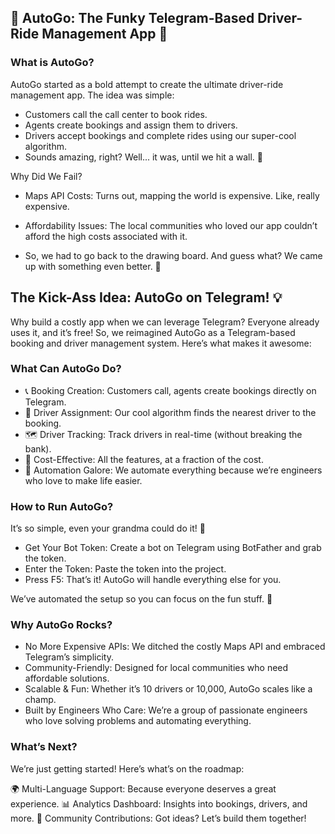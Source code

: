 ﻿## 🚗 AutoGo: The Funky Telegram-Based Driver-Ride Management App 🚀

### What is AutoGo?
AutoGo started as a bold attempt to create the ultimate driver-ride management app. The idea was simple:

- Customers call the call center to book rides.
- Agents create bookings and assign them to drivers.
- Drivers accept bookings and complete rides using our super-cool algorithm.
- Sounds amazing, right? Well... it was, until we hit a wall. 🧱

Why Did We Fail?
- Maps API Costs: Turns out, mapping the world is expensive. Like, really expensive.
- Affordability Issues: The local communities who loved our app couldn’t afford the high costs associated with it.

- So, we had to go back to the drawing board. And guess what? We came up with something even better. 🎉

## The Kick-Ass Idea: AutoGo on Telegram! 💡
Why build a costly app when we can leverage Telegram? Everyone already uses it, and it’s free! So, we reimagined AutoGo as a Telegram-based booking and driver management system. Here’s what makes it awesome:

### What Can AutoGo Do?
- 📞 Booking Creation: Customers call, agents create bookings directly on Telegram.
- 🚗 Driver Assignment: Our cool algorithm finds the nearest driver to the booking.
- 🗺️ Driver Tracking: Track drivers in real-time (without breaking the bank).
- 💸 Cost-Effective: All the features, at a fraction of the cost.
- 🤖 Automation Galore: We automate everything because we’re engineers who love to make life easier.

### How to Run AutoGo?
It’s so simple, even your grandma could do it! 🧓

- Get Your Bot Token: Create a bot on Telegram using BotFather and grab the token.
- Enter the Token: Paste the token into the project.
- Press F5: That’s it! AutoGo will handle everything else for you.

We’ve automated the setup so you can focus on the fun stuff. 🎉

### Why AutoGo Rocks?
- No More Expensive APIs: We ditched the costly Maps API and embraced Telegram’s simplicity.
- Community-Friendly: Designed for local communities who need affordable solutions.
- Scalable & Fun: Whether it’s 10 drivers or 10,000, AutoGo scales like a champ.
- Built by Engineers Who Care: We’re a group of passionate engineers who love solving problems and automating everything.

### What’s Next?
We’re just getting started! Here’s what’s on the roadmap:

🌍 Multi-Language Support: Because everyone deserves a great experience.
📊 Analytics Dashboard: Insights into bookings, drivers, and more.
🤝 Community Contributions: Got ideas? Let’s build them together!